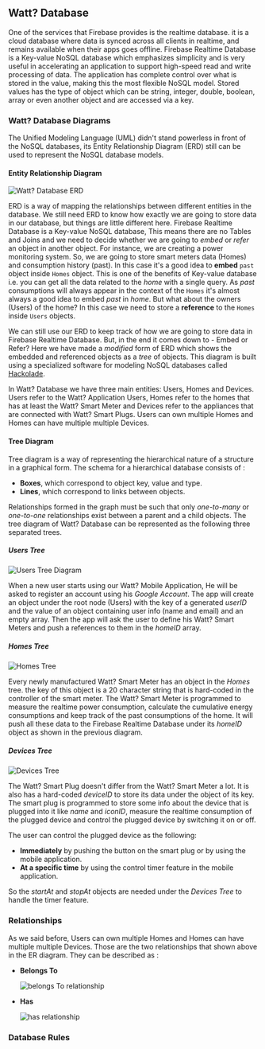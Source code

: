 ## Watt? Database

One of the services that Firebase provides is the realtime database. it is a cloud database where data is synced across all clients in realtime, and remains available when their apps goes offline. Firebase Realtime Database is a Key-value NoSQL database which emphasizes simplicity and is very useful in accelerating an application to support high-speed read and write processing of data. The application has complete control over what is stored in the value, making this the most flexible NoSQL model. Stored values has the type of object which can be string, integer, double, boolean, array or even another object and are accessed via a key.

### Watt? Database Diagrams

The Unified Modeling Language (UML) didn't stand powerless in front of the NoSQL databases, its Entity Relationship Diagram (ERD) still can be used to represent the NoSQL database models.

#### Entity Relationship Diagram

![Watt? Database ERD](img/ERD.png)

ERD is a way of mapping the relationships between different entities in the database. We still need ERD to know how exactly we are going to store data in our database, but things are little different here. Firebase Realtime Database is a Key-value NoSQL database, This means there are no Tables and Joins and we need to decide whether we are going to *embed* or *refer* an object in another object. For instance, we are creating a power monitoring system. So, we are going to store smart meters data (Homes) and consumption history (past). In this case it's a good idea to **embed** `past` object inside `Homes` object. This is one of the benefits of Key-value database i.e. you can get all the data related to the *home* with a single query. As *past* consumptions will always appear in the context of the `Homes` it's almost always a good idea to embed *past* in *home*. But what about the owners (Users) of the home? In this case we need to store a **reference** to the `Homes` inside `Users` objects.

We can still use our ERD to keep track of how we are going to store data in Firebase Realtime Database. But, in the end it comes down to - Embed or Refer? Here we have made a *modified* form of ERD which shows the embedded and referenced objects as a *tree* of objects. This diagram is built using a specialized software for modeling NoSQL databases called [Hackolade](http://hackolade.com/).

In Watt? Database we have three main entities: Users, Homes and Devices. Users refer to the Watt? Application Users, Homes refer to the homes that has at least the Watt? Smart Meter and Devices refer to the appliances that are connected with Watt? Smart Plugs. Users can own multiple Homes and Homes can have multiple multiple Devices.

#### Tree Diagram

Tree diagram is a way of representing the hierarchical nature of a structure in a graphical form. The schema for a hierarchical database consists of :

- **Boxes**, which correspond to object key, value and type.
- **Lines**, which correspond to links between objects.

Relationships formed in the graph must be such that only *one-to-many* or *one-to-one* relationships exist between a parent and a child objects. The tree diagram of Watt? Database can be represented as the following three separated trees.

##### Users Tree

![Users Tree Diagram](img/UsersTree.png)

When a new user starts using our Watt? Mobile Application, He will be asked to register an account using his *Google Account*. The app will create an object under the root node (Users) with the key of a generated *userID* and the value of an object containing user info (name and email) and an empty array. Then the app will ask the user to define his Watt? Smart Meters and push a references to them in the *homeID* array.

##### Homes Tree

![Homes Tree](img/HomesTree.png)

Every newly manufactured Watt? Smart Meter has an object in the *Homes* tree. the key of this object is a 20 character string that is hard-coded in the controller of the smart meter. The Watt? Smart Meter is programmed to measure the realtime power consumption, calculate the cumulative energy consumptions and keep track of the past consumptions of the home. It will push all these data to the Firebase Realtime Database under its *homeID* object as shown in the previous diagram.

##### Devices Tree

![Devices Tree](img/DevicesTree.png)

The Watt? Smart Plug doesn't differ from the Watt? Smart Meter a lot. It is also has a hard-coded *deviceID* to store its data under the object of its key. The smart plug is programmed to store some info about the device that is plugged into it like *name* and *iconID*, measure the realtime consumption of the plugged device and control the plugged device by switching it on or off.

The user can control the plugged device as the following:
- **Immediately** by pushing the button on the smart plug or by using the mobile application.
- **At a specific time** by using the control timer feature in the mobile application.

So the *startAt* and *stopAt* objects are needed under the *Devices Tree* to handle the timer feature.

### Relationships

As we said before, Users can own multiple Homes and Homes can have multiple multiple Devices. Those are the two relationships that shown above in the ER diagram. They can be described as :

- **Belongs To**

  ![belongs To relationship](img/belongsToRelation.png)

- **Has**

  ![has relationship](img/hasRelation.png)

### Database Rules